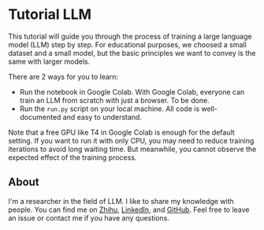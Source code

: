 # Tutorial LLM

This tutorial will guide you through the process of training a large language model (LLM) step
by step. For educational purposes, we choosed a small dataset and a small model, but the basic principles we want to convey is the same with larger models.

There are 2 ways for you to learn:

- Run the notebook in Google Colab. With Google Colab, everyone can train an LLM from scratch with just a browser. To be done.
- Run the `run.py` script on your local machine. All code is well-documented and easy to understand.

Note that a free GPU like T4 in Google Colab is enough for the default setting. If you want to
run it with only CPU, you may need to reduce training iterations to avoid long waiting time.
But meanwhile, you cannot observe the expected effect of the training process.

## About

I'm a researcher in the field of LLM. I like to share my knowledge with people. You can find me on [Zhihu](https://www.zhihu.com/people/wang-jin-ge-67), [LinkedIn](https://www.linkedin.com/in/wangjinge/), and [GitHub](https://github.com/jingedawang). Feel free to leave an issue or contact me if you have any questions.

